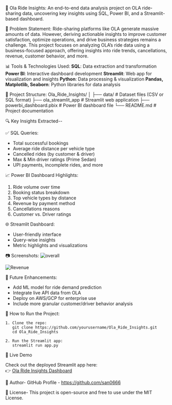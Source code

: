 🚖 Ola Ride Insights:
An end-to-end data analysis project on OLA ride-sharing data, uncovering key insights using SQL, Power BI, and a Streamlit-based dashboard.

📌 Problem Statement:
Ride-sharing platforms like OLA generate massive amounts of data. However, deriving actionable insights to improve customer satisfaction, optimize operations, and drive business strategies remains a challenge.
This project focuses on analyzing OLA’s ride data using a business-focused approach, offering insights into ride trends, cancellations, revenue, customer behavior, and more.

📊 Tools & Technologies Used:
**SQL**: Data extraction and transformation
**Power BI**: Interactive dashboard development
**Streamlit**: Web app for visualization and insights
**Python**: Data processing & visualization
**Pandas, Matplotlib, Seaborn**: Python libraries for data analysis

📂 Project Structure:
Ola_Ride_Insights/
│
├── data/ # Dataset files (CSV or SQL format)
├── ola_streamlit_app # Streamlit web application
├── powerbi_dashboard.pbix # Power BI dashboard file
└── README.md # Project documentation

🔍 Key Insights Extracted--

✅ SQL Queries:
- Total successful bookings
- Average ride distance per vehicle type
- Cancelled rides (by customer & driver)
- Max & Min driver ratings (Prime Sedan)
- UPI payments, incomplete rides, and more

📈 Power BI Dashboard Highlights:
1. Ride volume over time
2. Booking status breakdown
3. Top vehicle types by distance
4. Revenue by payment method
5. Cancellations reasons
6. Customer vs. Driver ratings

🌐 Streamlit Dashboard:
- User-friendly interface
- Query-wise insights
- Metric highlights and visualizations

📷 Screenshots:
  ![overall](https://github.com/user-attachments/assets/e0771abd-f3a2-4a4b-8944-b6adcc3a44fc)



  ![Revenue](https://github.com/user-attachments/assets/7c49c817-aab7-47c8-87d9-dd5fd35560be)

🔮 Future Enhancements:

- Add ML model for ride demand prediction
- Integrate live API data from OLA
- Deploy on AWS/GCP for enterprise use
- Include more granular customer/driver behavior analysis

🚀 How to Run the Project:

    1. Clone the repo:
       git clone https://github.com/yourusername/Ola_Ride_Insights.git
       cd Ola_Ride_Insights
       
    2. Run the Streamlit app:
       streamlit run app.py
       
🚀 Live Demo

Check out the deployed Streamlit app here:  
👉 [Ola Ride Insights Dashboard](https://ola-ride-insights-eurmtmyia69cy9vksaxqwo.streamlit.app/)

👤 Author-
   GitHub Profile - https://github.com/san0666

📄 License-
   This project is open-source and free to use under the MIT License.


